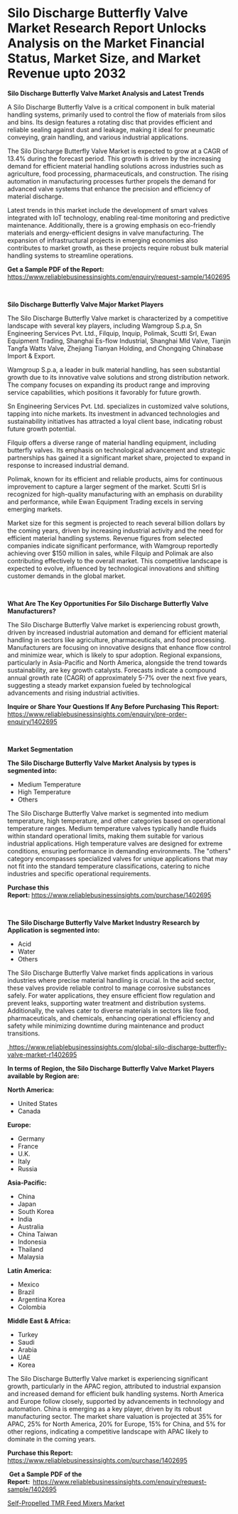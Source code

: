 <p><h1>Silo Discharge Butterfly Valve Market Research Report Unlocks Analysis on the Market Financial Status, Market Size, and Market Revenue upto 2032</h1></p><p><strong>Silo Discharge Butterfly Valve Market Analysis and Latest Trends</strong></p>
<p><p>A Silo Discharge Butterfly Valve is a critical component in bulk material handling systems, primarily used to control the flow of materials from silos and bins. Its design features a rotating disc that provides efficient and reliable sealing against dust and leakage, making it ideal for pneumatic conveying, grain handling, and various industrial applications. </p><p>The Silo Discharge Butterfly Valve Market is expected to grow at a CAGR of 13.4% during the forecast period. This growth is driven by the increasing demand for efficient material handling solutions across industries such as agriculture, food processing, pharmaceuticals, and construction. The rising automation in manufacturing processes further propels the demand for advanced valve systems that enhance the precision and efficiency of material discharge.</p><p>Latest trends in this market include the development of smart valves integrated with IoT technology, enabling real-time monitoring and predictive maintenance. Additionally, there is a growing emphasis on eco-friendly materials and energy-efficient designs in valve manufacturing. The expansion of infrastructural projects in emerging economies also contributes to market growth, as these projects require robust bulk material handling systems to streamline operations.</p></p>
<p><strong>Get a Sample PDF of the Report:&nbsp;</strong> <a href="https://www.reliablebusinessinsights.com/enquiry/request-sample/1402695?utm_campaign=63&utm_medium=2&utm_source=Github&utm_content=ia&utm_term=12012025&utm_id=silo-discharge-butterfly-valve">https://www.reliablebusinessinsights.com/enquiry/request-sample/1402695</a></p>
<p>&nbsp;</p>
<p><strong>Silo Discharge Butterfly Valve Major Market Players</strong></p>
<p><p>The Silo Discharge Butterfly Valve market is characterized by a competitive landscape with several key players, including Wamgroup S.p.a, Sn Engineering Services Pvt. Ltd., Filquip, Inquip, Polimak, Scutti Srl, Ewan Equipment Trading, Shanghai Es-flow Industrial, Shanghai Mld Valve, Tianjin Tangfa Watts Valve, Zhejiang Tianyan Holding, and Chongqing Chinabase Import & Export. </p><p>Wamgroup S.p.a, a leader in bulk material handling, has seen substantial growth due to its innovative valve solutions and strong distribution network. The company focuses on expanding its product range and improving service capabilities, which positions it favorably for future growth.</p><p>Sn Engineering Services Pvt. Ltd. specializes in customized valve solutions, tapping into niche markets. Its investment in advanced technologies and sustainability initiatives has attracted a loyal client base, indicating robust future growth potential.</p><p>Filquip offers a diverse range of material handling equipment, including butterfly valves. Its emphasis on technological advancement and strategic partnerships has gained it a significant market share, projected to expand in response to increased industrial demand.</p><p>Polimak, known for its efficient and reliable products, aims for continuous improvement to capture a larger segment of the market. Scutti Srl is recognized for high-quality manufacturing with an emphasis on durability and performance, while Ewan Equipment Trading excels in serving emerging markets.</p><p>Market size for this segment is projected to reach several billion dollars by the coming years, driven by increasing industrial activity and the need for efficient material handling systems. Revenue figures from selected companies indicate significant performance, with Wamgroup reportedly achieving over $150 million in sales, while Filquip and Polimak are also contributing effectively to the overall market. This competitive landscape is expected to evolve, influenced by technological innovations and shifting customer demands in the global market.</p></p>
<p>&nbsp;</p>
<p><strong>What Are The Key Opportunities For Silo Discharge Butterfly Valve Manufacturers?</strong></p>
<p><p>The Silo Discharge Butterfly Valve market is experiencing robust growth, driven by increased industrial automation and demand for efficient material handling in sectors like agriculture, pharmaceuticals, and food processing. Manufacturers are focusing on innovative designs that enhance flow control and minimize wear, which is likely to spur adoption. Regional expansions, particularly in Asia-Pacific and North America, alongside the trend towards sustainability, are key growth catalysts. Forecasts indicate a compound annual growth rate (CAGR) of approximately 5-7% over the next five years, suggesting a steady market expansion fueled by technological advancements and rising industrial activities.</p></p>
<p><strong>Inquire or Share Your Questions If Any Before Purchasing This Report:</strong> <a href="https://www.reliablebusinessinsights.com/enquiry/pre-order-enquiry/1402695?utm_campaign=63&utm_medium=2&utm_source=Github&utm_content=ia&utm_term=12012025&utm_id=silo-discharge-butterfly-valve">https://www.reliablebusinessinsights.com/enquiry/pre-order-enquiry/1402695</a></p>
<p>&nbsp;</p>
<p><strong>Market Segmentation</strong></p>
<p><strong>The Silo Discharge Butterfly Valve Market Analysis by types is segmented into:</strong></p>
<p><ul><li>Medium Temperature</li><li>High Temperature</li><li>Others</li></ul></p>
<p><p>The Silo Discharge Butterfly Valve market is segmented into medium temperature, high temperature, and other categories based on operational temperature ranges. Medium temperature valves typically handle fluids within standard operational limits, making them suitable for various industrial applications. High temperature valves are designed for extreme conditions, ensuring performance in demanding environments. The "others" category encompasses specialized valves for unique applications that may not fit into the standard temperature classifications, catering to niche industries and specific operational requirements.</p></p>
<p><strong>Purchase this Report:&nbsp;</strong><a href="https://www.reliablebusinessinsights.com/purchase/1402695?utm_campaign=63&utm_medium=2&utm_source=Github&utm_content=ia&utm_term=12012025&utm_id=silo-discharge-butterfly-valve">https://www.reliablebusinessinsights.com/purchase/1402695</a></p>
<p>&nbsp;</p>
<p><strong>The Silo Discharge Butterfly Valve Market Industry Research by Application is segmented into:</strong></p>
<p><ul><li>Acid</li><li>Water</li><li>Others</li></ul></p>
<p><p>The Silo Discharge Butterfly Valve market finds applications in various industries where precise material handling is crucial. In the acid sector, these valves provide reliable control to manage corrosive substances safely. For water applications, they ensure efficient flow regulation and prevent leaks, supporting water treatment and distribution systems. Additionally, the valves cater to diverse materials in sectors like food, pharmaceuticals, and chemicals, enhancing operational efficiency and safety while minimizing downtime during maintenance and product transitions.</p></p>
<p><a href="https://www.reliablebusinessinsights.com/global-silo-discharge-butterfly-valve-market-r1402695?utm_campaign=63&utm_medium=2&utm_source=Github&utm_content=ia&utm_term=12012025&utm_id=silo-discharge-butterfly-valve">&nbsp;https://www.reliablebusinessinsights.com/global-silo-discharge-butterfly-valve-market-r1402695</a></p>
<p><strong>In terms of Region, the Silo Discharge Butterfly Valve Market Players available by Region are:</strong></p>
<p>
    <p> <strong> North America: </strong>
        <ul>
            <li>United States</li>
            <li>Canada</li>
        </ul>
        </p> 
    <p> <strong> Europe: </strong>
        <ul>
            <li>Germany</li>
            <li>France</li>
            <li>U.K.</li>
            <li>Italy</li>
            <li>Russia</li>
        </ul>
        </p> 
    <p> <strong> Asia-Pacific: </strong>
        <ul>
            <li>China</li>
            <li>Japan</li>
            <li>South Korea</li>
            <li>India</li>
            <li>Australia</li>
            <li>China Taiwan</li>
            <li>Indonesia</li>
            <li>Thailand</li>
            <li>Malaysia</li>
        </ul>
        </p> 
    <p> <strong> Latin America: </strong>
        <ul>
            <li>Mexico</li>
            <li>Brazil</li>
            <li>Argentina Korea</li>
            <li>Colombia</li>
        </ul>
        </p> 
    <p> <strong> Middle East & Africa: </strong>
        <ul>
            <li>Turkey</li>
            <li>Saudi</li>
            <li>Arabia</li>
            <li>UAE</li>
            <li>Korea</li>
        </ul>
    </p>
    </p>
<p><p>The Silo Discharge Butterfly Valve market is experiencing significant growth, particularly in the APAC region, attributed to industrial expansion and increased demand for efficient bulk handling systems. North America and Europe follow closely, supported by advancements in technology and automation. China is emerging as a key player, driven by its robust manufacturing sector. The market share valuation is projected at 35% for APAC, 25% for North America, 20% for Europe, 15% for China, and 5% for other regions, indicating a competitive landscape with APAC likely to dominate in the coming years.</p></p>
<p><strong>Purchase this Report: </strong><a href="https://www.reliablebusinessinsights.com/purchase/1402695?utm_campaign=63&utm_medium=2&utm_source=Github&utm_content=ia&utm_term=12012025&utm_id=silo-discharge-butterfly-valve">https://www.reliablebusinessinsights.com/purchase/1402695</a></p>
<p>&nbsp;<strong>Get a Sample PDF of the Report:&nbsp;&nbsp;</strong><a href="https://www.reliablebusinessinsights.com/enquiry/request-sample/1402695?utm_campaign=63&utm_medium=2&utm_source=Github&utm_content=ia&utm_term=12012025&utm_id=silo-discharge-butterfly-valve">https://www.reliablebusinessinsights.com/enquiry/request-sample/1402695</a></p>
<p><strong></strong></p>
<p><p><a href="https://github.com/barnickclara79/Market-Research-Report-List-1/blob/main/self-propelled-tmr-feed-mixers-market.md?utm_campaign=63&utm_medium=2&utm_source=Github&utm_content=ia&utm_term=12012025&utm_id=silo-discharge-butterfly-valve">Self-Propelled TMR Feed Mixers Market</a></p></p>